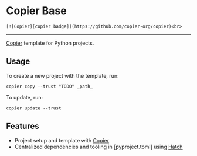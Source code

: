 # Copier Base
<!-- badges-begin -->
    [![Copier][copier badge]](https://github.com/copier-org/copier)<br>

[copier badge]: https://img.shields.io/endpoint?url=https://raw.githubusercontent.com/copier-org/copier/master/img/badge/badge-grayscale-inverted-border-purple.json
[copier]: https://copier.readthedocs.io/en/stable/
[hatch]: https://hatch.pypa.io/
<!-- badges-end -->

---
[Copier] template for Python projects. 

## Usage

To create a new project with the template, run:

```shell
copier copy --trust "TODO" _path_
```

To update, run:
```shell
copier update --trust
```

## Features
<!-- features-begin -->
- Project setup and template with [Copier]
- Centralized dependencies and tooling in [pyproject.toml] using [Hatch]

<!-- features-end -->


